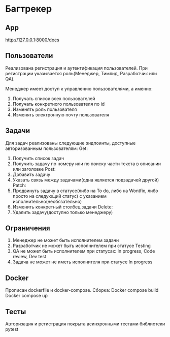 # Багтрекер
## App
http://127.0.0.1:8000/docs
## Пользователи
Реализована регистрация и аутентификация пользователей. При регистрации указывается роль(Менеджер, Тимлид, Разработчик или QA).

Менеджер имеет доступ к управлению пользователями, а именно:
1) Получать список всех пользователей
2) Получать конкретного пользователя по id
3) Изменять роль пользователя
4) Изменять электронную почту пользователя
## Задачи
Для задач реализованы следующие эндпоинты, доступные авторизованным пользователям:
Get:
1) Получить список задач
2) Получить задачу по номеру или по поиску части текста в описании или заголовке
Post:
1) Добавить задачу
2) Указать связь между задачами(одна является подзадачей другой)
Patch:
1) Продвинуть задачу в статусе(либо на To do, либо на Wontfix, либо просто на следующий статус) с указанием исполнительно(необязательно)
2) Изменить конкретный столбец задачи
Delete:
1) Удалить задачу(доступно только менеджеру)
## Ограничения
1) Менеджер не может быть исполнителем задачи
2) Разработчик не может быть исполнителем при статусе Testing
3) QA не может быть исполнителем при статусах: In progress, Code review, Dev test
4) Задача не может не иметь исполнителя при статусе In progress
## Docker
Прописан dockerfile и docker-compose.
Сборка:
Docker compose build
Docker compose up
## Тесты
Авторизация и регистрация покрыта асинхронными тестами библиотеки pytest
